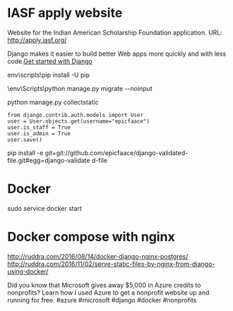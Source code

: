 # IASF apply website
Website for the Indian American Scholarship Foundation application.
URL: http://apply.iasf.org/

Django makes it easier to build better Web apps more quickly and with less code.[Get started with Django](https://www.djangoproject.com/start/)

env\scripts\pip install -U pip

\env\Scripts\python manage.py migrate --noinput

python manage.py collectstatic 

```
from django.contrib.auth.models import User
user = User.objects.get(username="epicfaace")
user.is_staff = True
user.is_admin = True
user.save()
```

pip install -e git+git://github.com/epicfaace/django-validated-file.git#egg=django-validate
d-file

# Docker
sudo service docker start

# Docker compose with nginx
http://ruddra.com/2016/08/14/docker-django-nginx-postgres/
http://ruddra.com/2016/11/02/serve-static-files-by-nginx-from-django-using-docker/

Did you know that Microsoft gives away $5,000 in Azure credits to nonprofits? Learn how I used Azure to get a nonprofit website up and running for free. #azure #microsoft #django #docker #nonprofits